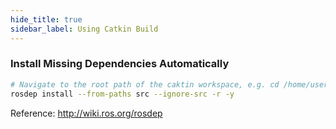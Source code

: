 ```yaml
---
hide_title: true
sidebar_label: Using Catkin Build
---
```



### Install Missing Dependencies Automatically

``` bash
# Navigate to the root path of the caktin workspace, e.g. cd /home/user/catkin_ws/
rosdep install --from-paths src --ignore-src -r -y
```

Reference:
http://wiki.ros.org/rosdep 